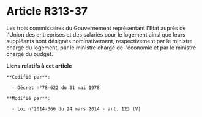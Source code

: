 # Article R313-37

Les trois commissaires du Gouvernement représentant l'Etat auprès de l'Union des entreprises et des salariés pour le logement
ainsi que leurs suppléants sont désignés nominativement, respectivement par le ministre chargé du logement, par le ministre
chargé de l'économie et par le ministre chargé du budget.

**Liens relatifs à cet article**

	**Codifié par**:

	  - Décret n°78-622 du 31 mai 1978

	**Modifié par**:

	  - Loi n°2014-366 du 24 mars 2014 - art. 123 (V)
